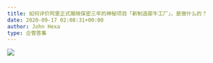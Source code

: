```yaml
---
title: 如何评价阿里正式揭晓保密三年的神秘项目「新制造犀牛工厂」，是做什么的？
date: 2020-09-17 02:08:31+00:00
author: John Hexa
type: 企管答集
---
```

![](https://pic2.zhimg.com/50/v2-89f7dd858d1c2294be55fde9d1684c8c_hd.jpg?source=1940ef5c)
